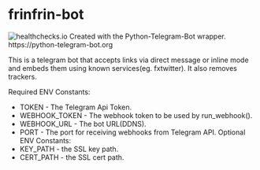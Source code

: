 # frinfrin-bot
<img src="https://healthchecks.io/badge/23227592-d434-4fe4-9fb2-c9a4e7/H_EPQhcZ-2.svg" alt="healthchecks.io">
Created with the Python-Telegram-Bot wrapper. https://python-telegram-bot.org

This is a telegram bot that accepts links via direct message or inline mode and embeds them using known services(eg. fxtwitter). It also removes trackers.

Required ENV Constants:
- TOKEN - The Telegram Api Token.
- WEBHOOK_TOKEN - The webhook token to be used by run_webhook().
- WEBHOOK_URL - The bot URL(DDNS).
- PORT - The port for receiving webhooks from Telegram API.
Optional ENV Constants:
- KEY_PATH - the SSL key path.
- CERT_PATH - the SSL cert path.
